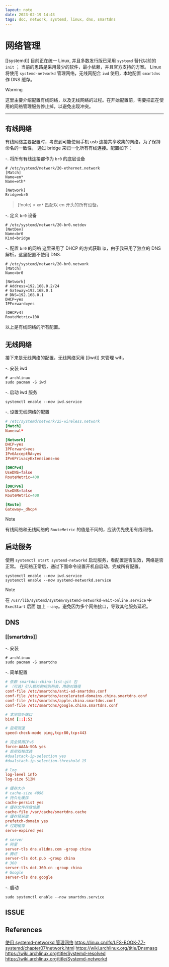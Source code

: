 ```yaml
---
layout: note
date: 2023-02-19 14:43
tags: doc, network, systemd, linux, dns, smartdns
---
```


# 网络管理

[[systemd]] 目前正在统一 Linux, 并且多数发行版已采用 `systemd` 替代以前的 `init` ；
当前的思路是采用最少的软件，最小依赖，并且官方支持的方案。
Linux 将使用 `systemd-networkd` 管理网络，无线网配合 `iwd` 使用，本地配置 `smartdns` 作 DNS 缓存。

> [!warning]
> 这里主要介绍配置有线网络，以及无线网络的过程。在开始配置前，需要把正在使用的网络管理服务停止掉，以避免出现冲突。

---

## 有线网络

有线网络主要配置时，考虑到可能使用手机 usb 连接共享收集的网络，为了保持命名的一致性，
通过 bridge 来归一化所有有线连接。配置如下：

-. 将所有有线连接都作为 `br0` 的底层设备

```plain
# /etc/systemd/network/20-ethernet.network
[Match]
Name=en*
Name=eth*

[Network]
Bridge=br0
```

> [!note] > `en*` 匹配以 en 开头的所有设备。

-. 定义 `br0` 设备

```plain
# /etc/systemd/network/20-br0.netdev
[NetDev]
Name=br0
Kind=bridge
```

-. 配置 `br0` 的网络
这里采用了 DHCP 的方式获取 ip，由于我采用了独立的 DNS 解析，这里配置不使用 DNS.

```plain
# /etc/systemd/network/20-br0.network
[Match]
Name=br0

[Network]
# Address=192.168.0.2/24
# Gateway=192.168.0.1
# DNS=192.168.0.1
DHCP=yes
IPForward=yes

[DHCPv4]
RouteMetric=100

```

以上是有线网络的所有配置。

## 无线网络

接下来是无线网络的配置，无线网络采用 [[iwd]] 来管理 wifi。

-. 安装 iwd

```shell
# archlinux
sudo pacman -S iwd
```

-. 启动 iwd 服务

```shell
systemctl enable --now iwd.service
```

-. 设置无线网络的配置

```conf
# /etc/systemd/network/25-wireless.network
[Match]
Name=wl*

[Network]
DHCP=yes
IPForward=yes
IPv6AcceptRA=yes
IPv6PrivacyExtensions=no

[DHCPv4]
UseDNS=false
RouteMetric=400

[DHCPv6]
UseDNS=false
RouteMetric=400

[Route]
Gateway=_dhcp4

```

> [!note]
> 有线网络和无线网络的 `RouteMetric` 的值是不同的，应该优先使用有线网络。

## 启动服务

使用 `systemctl start systemd-networkd` 启动服务，看配置是否生效，网络是否正常。
在网络正常后，通过下面命令设置开机自启动，完成所有配置。

```shell
systemctl enable --now iwd.service
systemctl enable --now systemd-networkd.service
```

> [!note]
> 在 `/usr/lib/systemd/system/systemd-networkd-wait-online.service` 中 `ExecStart` 后面
> 加上 `--any`。避免因为多个网络接口，导致其他服务延迟。

## DNS

### [[smartdns]]

-. 安装

```shell
# archlinux
sudo pacman -S smartdns
```

-. 简单配置

```conf
# 依赖 smartdns-china-list-git 包
# （可选）引入额外的规则列表，用绝对路径
conf-file /etc/smartdns/anti-ad-smartdns.conf
conf-file /etc/smartdns/accelerated-domains.china.smartdns.conf
conf-file /etc/smartdns/apple.china.smartdns.conf
conf-file /etc/smartdns/google.china.smartdns.conf

# 本地监听端口
bind [::]:53

# 启用测速
speed-check-mode ping,tcp:80,tcp:443

# 完全禁用IPv6
force-AAAA-SOA yes
# 启用双栈优选
#dualstack-ip-selection yes
#dualstack-ip-selection-threshold 15

# log
log-level info
log-size 512M

# 缓存大小
# cache-size 4096
# 持久化缓存
cache-persist yes
# 缓存文件存放位置
cache-file /var/cache/smartdns.cache
# 缓存预获取
prefetch-domain yes
# 过期缓存
serve-expired yes

# server
# 阿里
server-tls dns.alidns.com -group china
# 腾讯
server-tls dot.pub -group china
# 360
server-tls dot.360.cn -group china
# Google
server-tls dns.google
```

-. 启动

```shell
sudo systemctl enable --now smartdns.service
```

## ISSUE

## References

[使用 systemd-networkd 管理网络](https://lisongmin.github.io/os-systemd-networkd/)
<https://linux.cn/lfs/LFS-BOOK-7.7-systemd/chapter07/network.html>
<https://wiki.archlinux.org/title/Dnsmasq>
<https://wiki.archlinux.org/title/Systemd-resolved>
<https://wiki.archlinux.org/title/Systemd-networkd>
